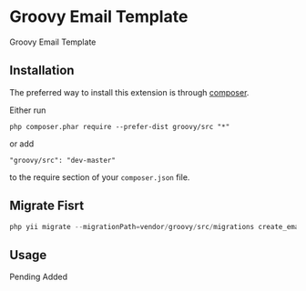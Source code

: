 Groovy Email Template
=====================
Groovy Email Template

Installation
------------

The preferred way to install this extension is through [composer](http://getcomposer.org/download/).

Either run

```
php composer.phar require --prefer-dist groovy/src "*"
```

or add

```
"groovy/src": "dev-master"
```

to the require section of your `composer.json` file.

Migrate Fisrt 
-----
```php 
php yii migrate --migrationPath=vendor/groovy/src/migrations create_email_template_table
```

Usage
-----

Pending Added